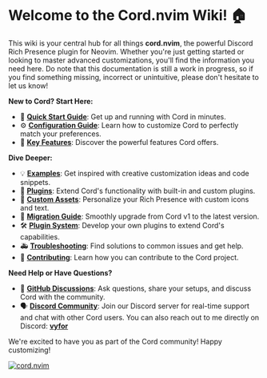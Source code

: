 # Welcome to the Cord.nvim Wiki! 🏠

This wiki is your central hub for all things **cord.nvim**, the powerful Discord Rich Presence plugin for Neovim. Whether you're just getting started or looking to master advanced customizations, you'll find the information you need here. Do note that this documentation is still a work in progress, so if you find something missing, incorrect or unintuitive, please don't hesitate to let us know!

**New to Cord? Start Here:**

- 🚀 **[Quick Start Guide](../../README.md#📦-quick-start)**: Get up and running with Cord in minutes.
- ⚙️ **[Configuration Guide](./Configuration.md)**: Learn how to customize Cord to perfectly match your preferences.
- 💎 **[Key Features](../../README.md#💎-key-features)**: Discover the powerful features Cord offers.

**Dive Deeper:**

- 💡 **[Examples](./Examples.md)**: Get inspired with creative customization ideas and code snippets.
- 🔌 **[Plugins](./Plugins.md)**: Extend Cord's functionality with built-in and custom plugins.
- 🎨 **[Custom Assets](./Assets.md)**: Personalize your Rich Presence with custom icons and text.
- 📖 **[Migration Guide](./Migration.md)**:  Smoothly upgrade from Cord v1 to the latest version.
- 🛠️ **[Plugin System](./Plugin-System.md)**: Develop your own plugins to extend Cord's capabilities.
- 🚑 **[Troubleshooting](./Troubleshooting.md)**: Find solutions to common issues and get help.
- 🤝 **[Contributing](./Contributing.md)**:  Learn how you can contribute to the Cord project.

**Need Help or Have Questions?**

- 💬 **[GitHub Discussions](https://github.com/vyfor/cord.nvim/discussions)**: Ask questions, share your setups, and discuss Cord with the community.
- 🗣️ **[Discord Community](https://discord.gg/q9rC4bjCHv)**: Join our Discord server for real-time support and chat with other Cord users. You can also reach out to me directly on Discord: <a href="https://discord.com/users/446729269872427018">**vyfor**</a>

We're excited to have you as part of the Cord community! Happy customizing!

<div><a href="https://discord.gg/q9rC4bjCHv"><img src="https://discord.com/api/guilds/1322899307925602366/widget.png?style=banner3" alt="cord.nvim"/></a></div>
